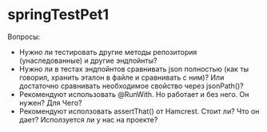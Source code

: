 # springTestPet1

Вопросы:
* Нужно ли тестировать другие методы репозитория (унаследованные) и другие эндпойнты?
* Нужно ли в тестах эндпойнтов сравнивать json полностью (как ты говорил, хранить эталон в файле и сравнивать с ним)?
Или достаточно сравнивать необходимое свойство через jsonPath()?
* Рекомендуют использовать @RunWith. Но работает и без него. Он нужен? Для Чего?
* Рекомендуют исползовать assertThat() от Hamcrest. Стоит ли? Что он дает? Исползуется ли у нас на проекте?
